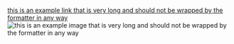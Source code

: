 [this is an example link that is very long and should not be wrapped by the formatter in any way](https://example.com/some/long/link)
![this is an example image that is very long and should not be wrapped by the formatter in any way](https://example.com/some/long/image)
